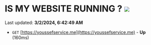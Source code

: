 # IS MY WEBSITE RUNNING ? [![](https://img.shields.io/static/v1?label=Sponsor&message=%E2%9D%A4&logo=GitHub&color=%23fe8e86)](https://github.com/sponsors/<username>)

Last updated: **3/2/2024, 6:42:49 AM**

- `GET` [https://youssefservice.me](https://youssefservice.me) - **Up** (160ms)
